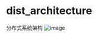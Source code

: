 # dist_architecture
分布式系统架构
![image](https://github.com/yufeng629/dist_architecture/docs/sys_arch_pic.png)
